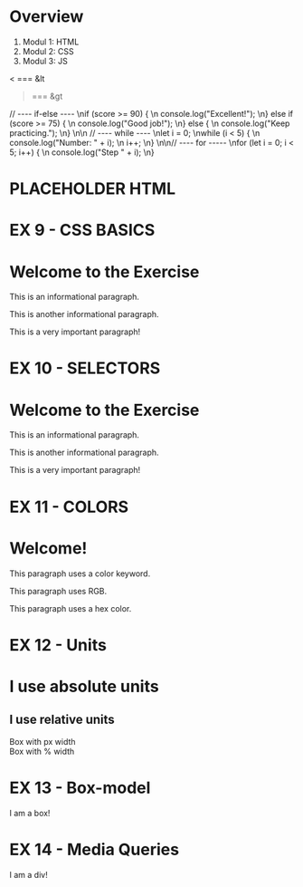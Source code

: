 # Overview

1. Modul 1: HTML
2. Modul 2: CSS
3. Modul 3: JS

< === &lt
> === &gt

// ---- if-else ---- \nif (score >= 90) { \n  console.log("Excellent!"); \n} else if (score >= 75) { \n  console.log("Good job!"); \n} else { \n  console.log("Keep practicing."); \n} \n\n // ---- while ---- \nlet i = 0; \nwhile (i < 5) { \n  console.log("Number: " + i); \n  i++; \n} \n\n// ---- for ----- \nfor (let i = 0; i < 5; i++) { \n  console.log("Step " + i); \n}




# PLACEHOLDER HTML

# EX 9 - CSS BASICS
<!DOCTYPE html>
<head>
  <meta>
  <title>CSS Practice</title>
</head>
<body>
  <h1>Welcome to the Exercise</h1>
  <p class="info">This is an informational paragraph.</p>
  <p class="info">This is another informational paragraph.</p>
  <p id="important">This is a very important paragraph!</p>
</body>
</html>


# EX 10 - SELECTORS

<!DOCTYPE html>
<head>
  <meta>
  <title>CSS Practice</title>
  <style>
    /* Write your code here */
  </style>
</head>
<body>
  <h1>Welcome to the Exercise</h1>
  <p class="info">This is an informational paragraph.</p>
  <p class="info">This is another informational paragraph.</p>
  <p id="important">This is a very important paragraph!</p>
</body>
</html>

# EX 11 - COLORS

<!DOCTYPE html>
  <title>Color Practice</title>
  <style>
    /* Write your color styles here */
  </style>
</head>
<body>
  <h1 class="title">Welcome!</h1>
  <p class="keyword">This paragraph uses a color keyword.</p>
  <p class="rgb">This paragraph uses RGB.</p>
  <p class="hex">This paragraph uses a hex color.</p>
</body>
</html>

# EX 12 - Units

<!DOCTYPE html>
<html>
<head>
  <title>CSS Units Practice</title>
  <style>
    /* Write your styles here */
  </style>
</head>
<body>
  <h1 class="absolute-heading">I use absolute units</h1>
  <h2 class="relative-heading">I use relative units</h2>

  <div class="box-absolute">Box with px width</div>
  <div class="box-relative">Box with % width</div>
</body>
</html>

# EX 13 - Box-model

<!DOCTYPE html>
<html>
<head>
  <title>Box Model Practice</title>
  <style>
    /* Write your CSS here */
  </style>
</head>
<body>
  <div class="box">I am a box!</div>
</body>
</html>

# EX 14 - Media Queries

<!DOCTYPE html>
<html>
<head>
  <title>Media Queries Practice</title>
  <style>
    /* Write your CSS here */
  </style>
</head>
<body>
  <div>I am a div!</div>
</body>
</html>

